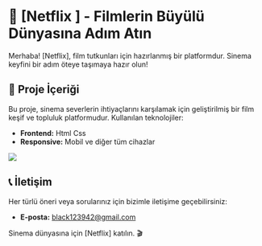 # 🎥 [Netflix ] - Filmlerin Büyülü Dünyasına Adım Atın  

Merhaba! [Netflix], film tutkunları için hazırlanmış bir platformdur. Sinema keyfini bir adım öteye taşımaya hazır olun!  

## 📂 Proje İçeriği  
Bu proje, sinema severlerin ihtiyaçlarını karşılamak için geliştirilmiş bir film keşif ve topluluk platformudur. Kullanılan teknolojiler:  

- **Frontend:** Html Css
- **Responsive:** Mobil ve diğer tüm cihazlar

![](Netflix.gif)

## 📞 İletişim  
Her türlü öneri veya sorularınız için bizimle iletişime geçebilirsiniz:  
- **E-posta:** black123942@gmail.com

Sinema dünyasına için [Netflix] katılın. 🎬  